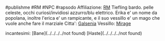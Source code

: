 #publishme #RM #NPC #rapsodo
Affiliazione: [RM](../Rapsodi.md) 
Tiefling bardo. pelle celeste, occhi curiosi/invidiosi azzurro/blu elettrico.
Erika e' un nome da popolana, inoltre l'erica e' un rampicante, e il suo vessillo e' un mago che vuole anche fare il marziale
Citta': [Galsenia](../../../places/Galsenia.md)
Vessillo: [Mirage](../Mirage.md)

incantesimi: 
[Bane](../../../../not found)
[Haste](../../../../not found)
